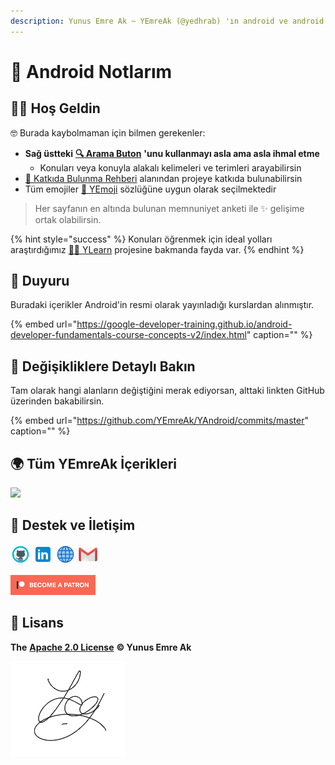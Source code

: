 ```yaml
---
description: Yunus Emre Ak ~ YEmreAk (@yedhrab) 'ın android ve android programlama notları
---
```


# 📲 Android Notlarım

## 🙋‍♂️ Hoş Geldin

🤓 Burada kaybolmaman için bilmen gerekenler:

* **Sağ üstteki** [**🔍 Arama Buton**](https://iuce.yemreak.com/?q=) **'unu kullanmayı asla ama asla ihmal etme**
  * Konuları veya konuyla alakalı kelimeleri ve terimleri arayabilirsin
* [💖 Katkıda Bulunma Rehberi](https://wiki.yemreak.com/changelog) alanından projeye katkıda bulunabilirsin
* Tüm emojiler [🚀 YEmoji](https://learn.yemreak.com/yonetim/yemoji) sözlüğüne uygun olarak seçilmektedir

> Her sayfanın en altında bulunan memnuniyet anketi ile ✨ gelişime ortak olabilirsin.

{% hint style="success" %}
Konuları öğrenmek için ideal yolları araştırdığımız [👨‍🏫 YLearn](https://learn.yemreak.com/) projesine bakmanda fayda var.
{% endhint %}

## 📢 Duyuru

Buradaki içerikler Android'in resmi olarak yayınladığı kurslardan alınmıştır.

{% embed url="https://google-developer-training.github.io/android-developer-fundamentals-course-concepts-v2/index.html" caption="" %}

## 🧐 Değişikliklere Detaylı Bakın

Tam olarak hangi alanların değiştiğini merak ediyorsan, alttaki linkten GitHub üzerinden bakabilirsin.

{% embed url="https://github.com/YEmreAk/YAndroid/commits/master" caption="" %}

## 🌍 Tüm YEmreAk İçerikleri

![](https://drive.google.com/uc?id=1LZoJzZyY_uYbl3zCxk6ZtZPaDiMHglMv)

## 💖 Destek ve İletişim

​[​![Github](.gitbook/assets/github_32px.png)​](https://github.com/yedhrab) [​![LinkedIn](.gitbook/assets/linkedin_32px.png)​](https://www.linkedin.com/in/yemreak/) [​![Website](.gitbook/assets/geography_32px.png)​](https://yemreak.com/) [​![Mail](.gitbook/assets/gmail_32px.png)​](mailto:yemreak.com@gmail.com?subject=YAndroid%20%7C%20GitHub)​

​[​![Patreon](.gitbook/assets/become_a_patron_32px.png)](https://www.patreon.com/yemreak/)

## 🔏 Lisans

**The** [**Apache 2.0 License**](https://choosealicense.com/licenses/apache-2.0/) **©️ Yunus Emre Ak**

![YEmreAk](.gitbook/assets/ysigniture-trans.png)

